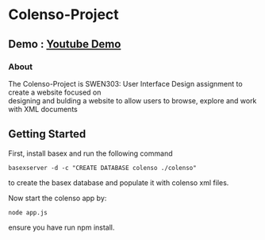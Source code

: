 # Colenso-Project

## Demo : [Youtube Demo](https://www.youtube.com/watch?v=l5tEdX6MfbE) 

### About
The Colenso-Project is SWEN303: User Interface Design assignment to create a website focused on   
designing and bulding a website to allow users to browse, explore and work with XML documents    

## Getting Started

First, install basex and run the following command

` basexserver -d -c "CREATE DATABASE colenso ./colenso" `

to create the basex database and populate it with colenso xml files.   

Now start the colenso app by:

` node app.js `

ensure you have run npm install.


